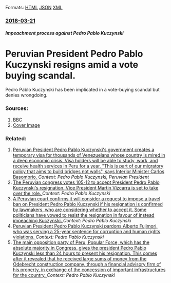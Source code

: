 
Formats: [HTML](/news/2018/03/21/peruvian-president-pedro-pablo-kuczynski-resigns-amid-a-vote-buying-scandal.html)  [JSON](/news/2018/03/21/peruvian-president-pedro-pablo-kuczynski-resigns-amid-a-vote-buying-scandal.json)  [XML](/news/2018/03/21/peruvian-president-pedro-pablo-kuczynski-resigns-amid-a-vote-buying-scandal.xml)  

### [2018-03-21](/news/2018/03/21/index.md)

##### Impeachment process against Pedro Pablo Kuczynski
# Peruvian President Pedro Pablo Kuczynski resigns amid a vote buying scandal. 

Pedro Pablo Kuczynski has been implicated in a vote-buying scandal but denies wrongdoing.


### Sources:

1. [BBC](http://www.bbc.com/news/world-latin-america-43492421)
1. [Cover Image](https://ichef.bbci.co.uk/news/1024/branded_news/7A8B/production/_100517313_gettyimages-645024878.jpg)

### Related:

1. [Peruvian President Pedro Pablo Kuczynski's government creates a temporary visa for thousands of Venezuelans whose country is mired in a deep economic crisis. Visa holders will be able to study, work, and receive health services in Peru for a year. "This is part of our migratory policy that aims to build bridges not walls", says Interior Minister Carlos Basombrio. ](/news/2017/02/3/peruvian-president-pedro-pablo-kuczynski-s-government-creates-a-temporary-visa-for-thousands-of-venezuelans-whose-country-is-mired-in-a-deep.md) _Context: Pedro Pablo Kuczynski, Peruvian President_
2. [The Peruvian congress votes 105-12 to accept President Pedro Pablo Kuczynski's resignation. Vice President Martin Vizcarra is set to take over the role. ](/news/2018/03/23/the-peruvian-congress-votes-105a12-to-accept-president-pedro-pablo-kuczynski-s-resignation-vice-president-martan-vizcarra-is-set-to-take.md) _Context: Pedro Pablo Kuczynski_
3. [A Peruvian court confirms it will consider a request to impose a travel ban on President Pedro Pablo Kuczynski if his resignation is confirmed by lawmakers, who are considering whether to accept it. Some politicians have vowed to resist the resignation in favour of instead impeaching Kuczynski. ](/news/2018/03/22/a-peruvian-court-confirms-it-will-consider-a-request-to-impose-a-travel-ban-on-president-pedro-pablo-kuczynski-if-his-resignation-is-confirm.md) _Context: Pedro Pablo Kuczynski_
4. [Peruvian President Pedro Pablo Kuczynski pardons Alberto Fujimori, who was serving a 25-year sentence for corruption and human rights violations. ](/news/2017/12/24/peruvian-president-pedro-pablo-kuczynski-pardons-alberto-fujimori-who-was-serving-a-25-year-sentence-for-corruption-and-human-rights-violat.md) _Context: Pedro Pablo Kuczynski_
5. [The main opposition party of Peru, Popular Force, which has the absolute majority in Congress, gives the president Pedro Pablo Kuczynski less than 24 hours to present his resignation. This comes after it revealed that he received large sums of money from the Odebrecht construction company, through a financial advisory firm of his property, in exchange of the concession of important infrastructures for the country. ](/news/2017/12/14/the-main-opposition-party-of-peru-popular-force-which-has-the-absolute-majority-in-congress-gives-the-president-pedro-pablo-kuczynski-les.md) _Context: Pedro Pablo Kuczynski_
